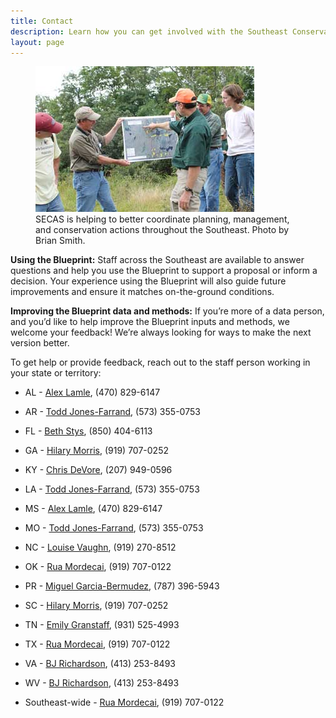 ```yaml
---
title: Contact
description: Learn how you can get involved with the Southeast Conservation Adaptation Strategy (SECAS)
layout: page
---
```


<figure class="image-right">
  <img src="./images/people-working.jpg" alt="Biologists in the field gather around a map."/>
  <figcaption>SECAS is helping to better coordinate planning, management, and conservation actions throughout the Southeast. Photo by Brian Smith.</figcaption>
</figure>

**Using the Blueprint:** Staff across the Southeast are available to answer questions and help you use the Blueprint to support a proposal or inform a decision. Your experience using the Blueprint will also guide future improvements and ensure it matches on-the-ground conditions.

**Improving the Blueprint data and methods:** If you’re more of a data person, and you’d like to help improve the Blueprint inputs and methods, we welcome your feedback! We’re always looking for ways to make the next version better.

To get help or provide feedback, reach out to the staff person working in your state or territory:

- AL - [Alex Lamle](mailto:alexandria_lamle@fws.gov), (470) 829-6147
- AR - [Todd Jones-Farrand](mailto:david_jones-farrand@fws.gov), (573) 355-0753
- FL - [Beth Stys](mailto:beth.stys@myfwc.com), (850) 404-6113
- GA - [Hilary Morris](mailto:hilary_morris@fws.gov), (919) 707-0252
- KY - [Chris DeVore](mailto:christopher_devore@fws.gov), (207) 949-0596
- LA - [Todd Jones-Farrand](mailto:david_jones-farrand@fws.gov), (573) 355-0753
- MS - [Alex Lamle](mailto:alexandria_lamle@fws.gov), (470) 829-6147
- MO - [Todd Jones-Farrand](mailto:david_jones-farrand@fws.gov), (573) 355-0753
- NC - [Louise Vaughn](mailto:louise_vaughn@fws.gov), (919) 270-8512
- OK - [Rua Mordecai](mailto:rua_mordecai@fws.gov), (919) 707-0122
- PR - [Miguel Garcia-Bermudez](mailto:miguel_garcia-bermudez@fws.gov), (787) 396-5943
- SC - [Hilary Morris](mailto:hilary_morris@fws.gov), (919) 707-0252
- TN - [Emily Granstaff](mailto:emily_granstaff@fws.gov), (931) 525-4993
- TX - [Rua Mordecai](mailto:rua_mordecai@fws.gov), (919) 707-0122
- VA - [BJ Richardson](mailto:bj_richardson@fws.gov), (413) 253-8493
- WV - [BJ Richardson](mailto:bj_richardson@fws.gov), (413) 253-8493
 
- Southeast-wide - [Rua Mordecai](mailto:rua_mordecai@fws.gov), (919) 707-0122
